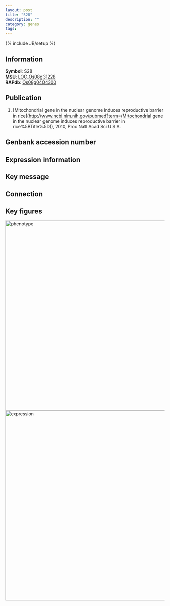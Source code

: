 ```yaml
---
layout: post
title: "S28"
description: ""
category: genes
tags: 
---
```

{% include JB/setup %}

## Information
__Symbol__: S28  
__MSU__: [LOC_Os08g31228](http://rice.plantbiology.msu.edu/cgi-bin/ORF_infopage.cgi?orf=LOC_Os08g31228)  
__RAPdb__: [Os08g0404300](http://rapdb.dna.affrc.go.jp/viewer/gbrowse_details/irgsp1?name=Os08g0404300)  

## Publication
1. [Mitochondrial gene in the nuclear genome induces reproductive barrier in rice](http://www.ncbi.nlm.nih.gov/pubmed?term=(Mitochondrial gene in the nuclear genome induces reproductive barrier in rice%5BTitle%5D)), 2010, Proc Natl Acad Sci U S A.

## Genbank accession number

## Expression information

## Key message

## Connection

## Key figures
<img src="http://ricencode.github.io/images/S28.pheno.png" alt="phenotype"  style="width: 600px;"/>

<img src="http://ricencode.github.io/images/S28.exp.png" alt="expression"  style="width: 600px;"/>


